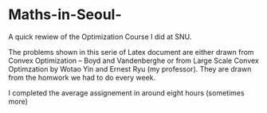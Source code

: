 # Maths-in-Seoul-
A quick rewiew of the Optimization Course I did at SNU. 


The problems shown in this serie of Latex document are either drawn from Convex Optimization – Boyd and Vandenberghe or from Large Scale Convex Optimzation by Wotao Yin and Ernest Ryu (my professor). They are drawn from the homwork we had to do every week. 

I completed the average assignement in around eight hours (sometimes more)
